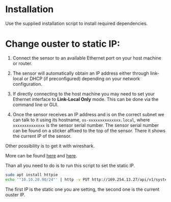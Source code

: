 # Installation

Use the supplied installation script to install required dependencies.


# Change ouster to static IP:

1. Connect the sensor to an available Ethernet port on your host machine or router.

2. The sensor will automatically obtain an IP address either through link-local or DHCP (if preconfigured) depending on your network configuration.

3. If directly connecting to the host machine you may need to set your Ethernet interface to **Link-Local Only** mode. This can be done via the command line or GUI.

4. Once the sensor receives an IP address and is on the correct subnet we can talk to it using its hostname, `os-xxxxxxxxxxxxxx.local`, where `xxxxxxxxxxxxxx` is the sensor serial number. The sensor serial number can be found on a sticker affixed to the top of the sensor. There it shows the current IP of the sensor.

Other possibility is to get it with wireshark.

More can be found [here](https://static.ouster.dev/sensor-docs/image_route1/image_route2/connecting/connecting-to-sensors.html#connecting-to-sensor) and [here](https://static.ouster.dev/sensor-docs/image_route1/image_route2/networking_guide/networking_guide.html#linux).



Than all you need to do is to run this script to set the static IP.

```bash
sudo apt install httpie
echo '"10.10.20.90/24"' | http -v PUT http://169.254.13.27/api/v1/system/network/ipv4/override 
```
The first IP is the static one you are setting, the second one is the current ouster IP.
